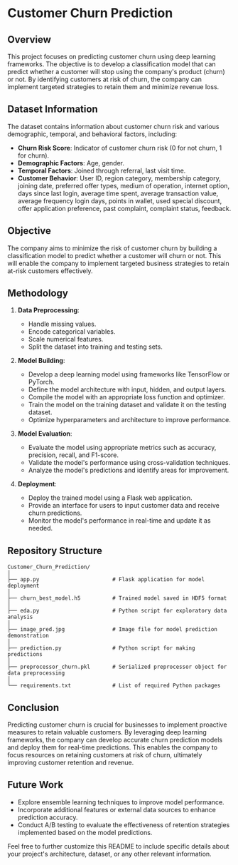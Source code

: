 # Customer Churn Prediction

## Overview
This project focuses on predicting customer churn using deep learning frameworks. The objective is to develop a classification model that can predict whether a customer will stop using the company's product (churn) or not. By identifying customers at risk of churn, the company can implement targeted strategies to retain them and minimize revenue loss.

## Dataset Information
The dataset contains information about customer churn risk and various demographic, temporal, and behavioral factors, including:

- **Churn Risk Score**: Indicator of customer churn risk (0 for not churn, 1 for churn).
- **Demographic Factors**: Age, gender.
- **Temporal Factors**: Joined through referral, last visit time.
- **Customer Behavior**: User ID, region category, membership category, joining date, preferred offer types, medium of operation, internet option, days since last login, average time spent, average transaction value, average frequency login days, points in wallet, used special discount, offer application preference, past complaint, complaint status, feedback.

## Objective
The company aims to minimize the risk of customer churn by building a classification model to predict whether a customer will churn or not. This will enable the company to implement targeted business strategies to retain at-risk customers effectively.

## Methodology
1. **Data Preprocessing**:
   - Handle missing values.
   - Encode categorical variables.
   - Scale numerical features.
   - Split the dataset into training and testing sets.

2. **Model Building**:
   - Develop a deep learning model using frameworks like TensorFlow or PyTorch.
   - Define the model architecture with input, hidden, and output layers.
   - Compile the model with an appropriate loss function and optimizer.
   - Train the model on the training dataset and validate it on the testing dataset.
   - Optimize hyperparameters and architecture to improve performance.

3. **Model Evaluation**:
   - Evaluate the model using appropriate metrics such as accuracy, precision, recall, and F1-score.
   - Validate the model's performance using cross-validation techniques.
   - Analyze the model's predictions and identify areas for improvement.

4. **Deployment**:
   - Deploy the trained model using a Flask web application.
   - Provide an interface for users to input customer data and receive churn predictions.
   - Monitor the model's performance in real-time and update it as needed.

## Repository Structure

```
Customer_Churn_Prediction/
│
├── app.py                       # Flask application for model deployment
│
├── churn_best_model.h5          # Trained model saved in HDF5 format
│
├── eda.py                       # Python script for exploratory data analysis
│
├── image_pred.jpg               # Image file for model prediction demonstration
│
├── prediction.py                # Python script for making predictions
│
├── preprocessor_churn.pkl       # Serialized preprocessor object for data preprocessing
│
└── requirements.txt             # List of required Python packages
```

## Conclusion
Predicting customer churn is crucial for businesses to implement proactive measures to retain valuable customers. By leveraging deep learning frameworks, the company can develop accurate churn prediction models and deploy them for real-time predictions. This enables the company to focus resources on retaining customers at risk of churn, ultimately improving customer retention and revenue.

## Future Work
- Explore ensemble learning techniques to improve model performance.
- Incorporate additional features or external data sources to enhance prediction accuracy.
- Conduct A/B testing to evaluate the effectiveness of retention strategies implemented based on the model predictions.


Feel free to further customize this README to include specific details about your project's architecture, dataset, or any other relevant information.
